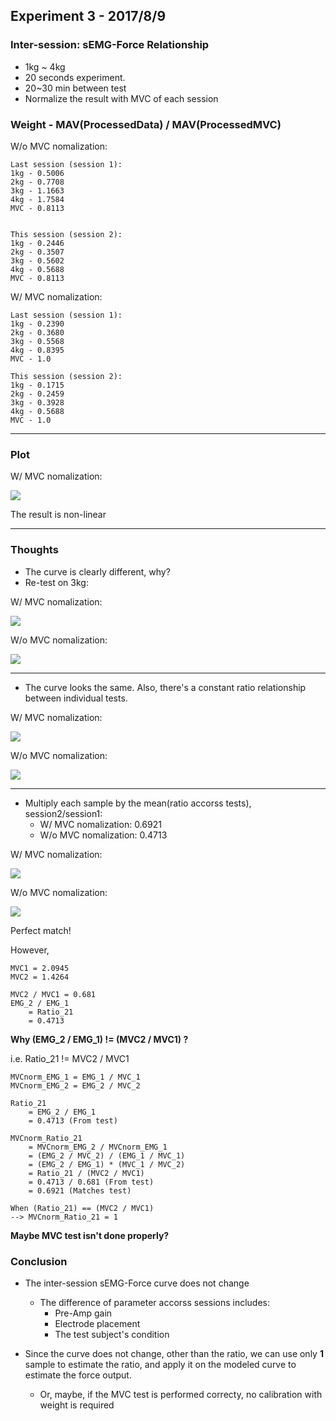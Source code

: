 ## Experiment 3 - 2017/8/9


### Inter-session: sEMG-Force Relationship
* 1kg ~ 4kg
* 20 seconds experiment.
* 20~30 min between test
* Normalize the result with MVC of each session

### Weight - MAV(ProcessedData) / MAV(ProcessedMVC)


W/o MVC nomalization:

```
Last session (session 1):
1kg - 0.5006
2kg - 0.7708
3kg - 1.1663
4kg - 1.7584
MVC - 0.8113


This session (session 2):
1kg - 0.2446
2kg - 0.3507
3kg - 0.5602
4kg - 0.5688
MVC - 0.8113
```

W/ MVC nomalization:

```
Last session (session 1):
1kg - 0.2390
2kg - 0.3680
3kg - 0.5568
4kg - 0.8395
MVC - 1.0

This session (session 2):
1kg - 0.1715
2kg - 0.2459
3kg - 0.3928
4kg - 0.5688
MVC - 1.0
```
---

### Plot

W/ MVC nomalization:

![](https://raw.githubusercontent.com/dymnz/sEMG/master/Reports/wang/pics/exp3_2017_8_9/norm_weight_semg.png)

The result is non-linear

---

### Thoughts
* The curve is clearly different, why?
* Re-test on 3kg:

W/ MVC nomalization:

![](https://raw.githubusercontent.com/dymnz/sEMG/master/Reports/wang/pics/exp3_2017_8_9/norm_weight_semg_retest_3kg.png)

W/o MVC nomalization:

![](https://raw.githubusercontent.com/dymnz/sEMG/master/Reports/wang/pics/exp3_2017_8_9/raw_weight_semg_retest_3kg.png)

---

* The curve looks the same. Also, there's a constant ratio relationship between individual tests.

W/ MVC nomalization:

![](https://raw.githubusercontent.com/dymnz/sEMG/master/Reports/wang/pics/exp3_2017_8_9/norm_ratio_constant.png)

W/o MVC nomalization:

![](https://raw.githubusercontent.com/dymnz/sEMG/master/Reports/wang/pics/exp3_2017_8_9/raw_ratio_constant.png)

---

* Multiply each sample by the mean(ratio accorss tests), session2/session1: 
	* W/ MVC nomalization: 0.6921
	* W/o MVC nomalization: 0.4713 

W/ MVC nomalization:

![](https://raw.githubusercontent.com/dymnz/sEMG/master/Reports/wang/pics/exp3_2017_8_9/adjusted_norm_weight_semg_retest_3kg.png)

W/o MVC nomalization:

![](https://raw.githubusercontent.com/dymnz/sEMG/master/Reports/wang/pics/exp3_2017_8_9/adjusted_raw_weight_semg_retest_3kg.png)

Perfect match! 


However,

```
MVC1 = 2.0945 
MVC2 = 1.4264

MVC2 / MVC1 = 0.681
EMG_2 / EMG_1
	= Ratio_21
	= 0.4713
```
**Why (EMG_2 / EMG_1) != (MVC2 / MVC1) ?**

i.e. Ratio_21 !=  MVC2 / MVC1


```
MVCnorm_EMG_1 = EMG_1 / MVC_1
MVCnorm_EMG_2 = EMG_2 / MVC_2

Ratio_21
	= EMG_2 / EMG_1
	= 0.4713 (From test)

MVCnorm_Ratio_21
	= MVCnorm_EMG_2 / MVCnorm_EMG_1
	= (EMG_2 / MVC_2) / (EMG_1 / MVC_1)
	= (EMG_2 / EMG_1) * (MVC_1 / MVC_2)
	= Ratio_21 / (MVC2 / MVC1)
	= 0.4713 / 0.681 (From test)
	= 0.6921 (Matches test)

When (Ratio_21) == (MVC2 / MVC1)
--> MVCnorm_Ratio_21 = 1
```
**Maybe MVC test isn't done properly?**



### Conclusion
* The inter-session sEMG-Force curve does not change
	* The difference of parameter accorss sessions includes:
		* Pre-Amp gain
		* Electrode placement
		* The test subject's condition

* Since the curve does not change, other than the ratio, we can use only **1** sample to estimate the ratio, and apply it on the modeled curve to estimate the force output.
	* Or, maybe, if the MVC test is performed correcty, no calibration with weight is required
